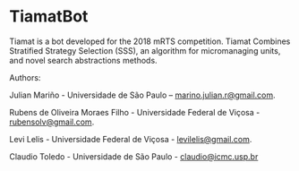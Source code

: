 # TiamatBot
Tiamat is a bot developed for the 2018 mRTS competition. Tiamat Combines Stratified Strategy Selection (SSS), an algorithm for micromanaging units, and novel search abstractions methods.  

Authors:

Julian Mariño - Universidade de São Paulo – marino.julian.r@gmail.com. 

Rubens de Oliveira Moraes Filho - Universidade Federal de Viçosa - rubensolv@gmail.com. 

Levi Lelis - Universidade Federal de Viçosa - levilelis@gmail.com.

Claudio Toledo - Universidade de São Paulo - claudio@icmc.usp.br
